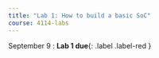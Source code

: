 ```yaml
---
title: "Lab 1: How to build a basic SoC"
course: 4114-labs
---
```


September 9
: **Lab 1 due**{: .label .label-red }
